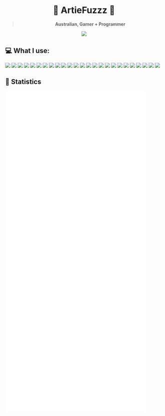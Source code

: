 <div align="center">
<h1>🔻 ArtieFuzzz 🔻</h1>

<!-- Hai~ I hope you have a wonderful rest of your day! -->
  
<blockquote><strong>Australian, Gamer + Programmer</strong></blockquote>

<img src="https://komarev.com/ghpvc/?username=ArtieFuzzz&style=flat-square"/>

</div>

## 💻 What I use:

<div align="left">
<img src="https://img.shields.io/badge/node.js-%23339933.svg?&style=for-the-badge&logo=node.js&logoColor=white"/>
<img src="https://img.shields.io/badge/v-%235D87BF.svg?&style=for-the-badge&logo=v&logoColor=white"/>
<img src="https://img.shields.io/badge/typescript-%233178C6.svg?&style=for-the-badge&logo=typescript&logoColor=white"/>
<img src="https://img.shields.io/badge/c%20sharp-%23239120.svg?&style=for-the-badge&logo=c%20sharp&logoColor=white"/>
<img src="https://img.shields.io/badge/kotlin-%230095D5.svg?&style=for-the-badge&logo=kotlin&logoColor=white"/>
<img src="https://img.shields.io/badge/rust-%23000000.svg?&style=for-the-badge&logo=rust&logoColor=white"/>
<img src="https://img.shields.io/badge/html5-%23E34F26.svg?&style=for-the-badge&logo=html5&logoColor=white"/>
<img src="https://img.shields.io/badge/css3-%231572B6.svg?&style=for-the-badge&logo=css3&logoColor=white"/>
<img src="https://img.shields.io/badge/sass-%23CC6699.svg?&style=for-the-badge&logo=sass&logoColor=white"/>
<img src="https://img.shields.io/badge/tailwind%20css-%2338B2AC.svg?&style=for-the-badge&logo=tailwind%20css&logoColor=white"/>
<img src="https://img.shields.io/badge/next.js-%23000000.svg?&style=for-the-badge&logo=next.js&logoColor=white"/>
<img src="https://img.shields.io/badge/visual%20studio%20code-%23007ACC.svg?&style=for-the-badge&logo=visual%20studio%20code&logoColor=white"/>
<img src="https://img.shields.io/badge/visual%20studio-%235C2D91.svg?&style=for-the-badge&logo=visual%20studio&logoColor=white" />
<img src="https://img.shields.io/badge/git-%23F05032.svg?&style=for-the-badge&logo=git&logoColor=white"/>
<img src="https://img.shields.io/badge/docker-%232496ED.svg?&style=for-the-badge&logo=docker&logoColor=white"/>
<img src="https://img.shields.io/badge/ubuntu-%23E95420.svg?&style=for-the-badge&logo=ubuntu&logoColor=white"/>
<img src="https://img.shields.io/badge/linux-%23FCC624.svg?&style=for-the-badge&logo=linux&logoColor=black"/>
<img src="https://img.shields.io/badge/windows-%230078D6.svg?&style=for-the-badge&logo=windows&logoColor=white"/>
<img src="https://img.shields.io/badge/powershell-%235391FE.svg?&style=for-the-badge&logo=powershell&logoColor=white"/>
<img src="https://img.shields.io/badge/gnu%20bash-%234EAA25.svg?&style=for-the-badge&logo=gnu%20bash&logoColor=white"/>
<img src="https://img.shields.io/badge/prisma-%232D3748.svg?&style=for-the-badge&logo=prisma&logoColor=white"/>
<img src="https://img.shields.io/badge/mongodb-%2347A248.svg?&style=for-the-badge&logo=mongodb&logoColor=white"/>
<img src="https://img.shields.io/badge/postgresql-%23336791.svg?&style=for-the-badge&logo=postgresql&logoColor=white"/>
<img src="https://img.shields.io/badge/%F0%9F%A5%82%20Toast-%23FCC624.svg?&style=for-the-badge&logo=toast&logoColor=black"/>
<img src="https://img.shields.io/badge/terraform-%23623CE4.svg?&style=for-the-badge&logo=terraform&logoColor=white"/>

</div>

## 🌟 Statistics

<img src="/github-metrics.svg" alt="Metrics">
